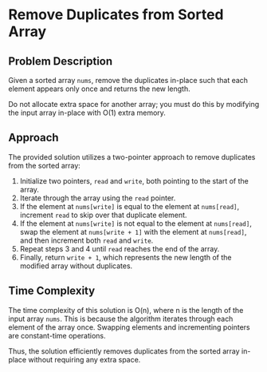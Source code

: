 # Remove Duplicates from Sorted Array

## Problem Description
Given a sorted array `nums`, remove the duplicates in-place such that each element appears only once and returns the new length.

Do not allocate extra space for another array; you must do this by modifying the input array in-place with O(1) extra memory.

## Approach
The provided solution utilizes a two-pointer approach to remove duplicates from the sorted array:
1. Initialize two pointers, `read` and `write`, both pointing to the start of the array.
2. Iterate through the array using the `read` pointer.
3. If the element at `nums[write]` is equal to the element at `nums[read]`, increment `read` to skip over that duplicate element.
4. If the element at `nums[write]` is not equal to the element at `nums[read]`, swap the element at `nums[write + 1]` with the element at `nums[read]`, and then increment both `read` and `write`.
5. Repeat steps 3 and 4 until `read` reaches the end of the array.
6. Finally, return `write + 1`, which represents the new length of the modified array without duplicates.

## Time Complexity
The time complexity of this solution is O(n), where n is the length of the input array `nums`. This is because the algorithm iterates through each element of the array once. Swapping elements and incrementing pointers are constant-time operations.

Thus, the solution efficiently removes duplicates from the sorted array in-place without requiring any extra space.
